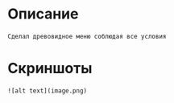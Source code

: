 # Описание 

    Сделал древовидное меню соблюдая все условия 


# Скриншоты 

    ![alt text](image.png) 
    
